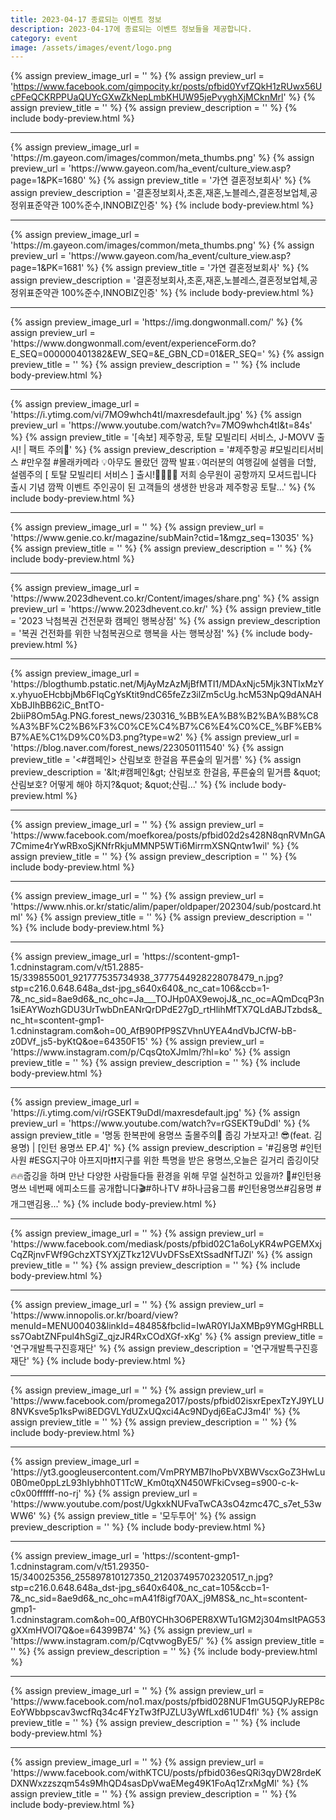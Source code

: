 ```yaml
---
title: 2023-04-17 종료되는 이벤트 정보
description: 2023-04-17에 종료되는 이벤트 정보들을 제공합니다.
category: event
image: /assets/images/event/logo.png
---
```

{% assign preview_image_url = '' %}
{% assign preview_url = 'https://www.facebook.com/gimpocity.kr/posts/pfbid0YvfZQkH1zRUwx56UcPFeQCKRPPUaQUYcGXwZkNepLmbKHUW95jePvyghXjMCknMrl' %}
{% assign preview_title = '' %}
{% assign preview_description = '' %}
{% include body-preview.html %}
<hr>{% assign preview_image_url = 'https://m.gayeon.com/images/common/meta_thumbs.png' %}
{% assign preview_url = 'https://www.gayeon.com/ha_event/culture_view.asp?page=1&PK=1680' %}
{% assign preview_title = '가연 결혼정보회사' %}
{% assign preview_description = '결혼정보회사,초혼,재혼,노블레스,결혼정보업체,공정위표준약관 100%준수,INNOBIZ인증' %}
{% include body-preview.html %}
<hr>{% assign preview_image_url = 'https://m.gayeon.com/images/common/meta_thumbs.png' %}
{% assign preview_url = 'https://www.gayeon.com/ha_event/culture_view.asp?page=1&PK=1681' %}
{% assign preview_title = '가연 결혼정보회사' %}
{% assign preview_description = '결혼정보회사,초혼,재혼,노블레스,결혼정보업체,공정위표준약관 100%준수,INNOBIZ인증' %}
{% include body-preview.html %}
<hr>{% assign preview_image_url = 'https://img.dongwonmall.com/' %}
{% assign preview_url = 'https://www.dongwonmall.com/event/experienceForm.do?E_SEQ=000000401382&EW_SEQ=&E_GBN_CD=01&ER_SEQ=' %}
{% assign preview_title = '' %}
{% assign preview_description = '' %}
{% include body-preview.html %}
<hr>{% assign preview_image_url = 'https://i.ytimg.com/vi/7MO9whch4tI/maxresdefault.jpg' %}
{% assign preview_url = 'https://www.youtube.com/watch?v=7MO9whch4tI&t=84s' %}
{% assign preview_title = '[속보] 제주항공, 토탈 모빌리티 서비스, J-MOVV 출시! | 팩트 주의🚨' %}
{% assign preview_description = '#제주항공 #모빌리티서비스 #만우절 #몰래카메라   💡아무도 몰랐던 깜짝 발표💡여러분의 여행길에 설렘을 더할, 설렘주의 [ 토탈 모빌리티 서비스 ] 출시!💁‍♂💁‍♀ 저희 승무원이 공항까지 모셔드립니다 출시 기념 깜짝 이벤트 주인공이 된 고객들의 생생한 반응과 제주항공 토탈...' %}
{% include body-preview.html %}
<hr>{% assign preview_image_url = '' %}
{% assign preview_url = 'https://www.genie.co.kr/magazine/subMain?ctid=1&mgz_seq=13035' %}
{% assign preview_title = '' %}
{% assign preview_description = '' %}
{% include body-preview.html %}
<hr>{% assign preview_image_url = 'https://www.2023dhevent.co.kr/Content/images/share.png' %}
{% assign preview_url = 'https://www.2023dhevent.co.kr/' %}
{% assign preview_title = '2023 낙첨복권 건전문화 캠페인 행복상점' %}
{% assign preview_description = '복권 건전화를 위한 낙첨복권으로 행복을 사는 행복상점' %}
{% include body-preview.html %}
<hr>{% assign preview_image_url = 'https://blogthumb.pstatic.net/MjAyMzAzMjBfMTI1/MDAxNjc5Mjk3NTIxMzYx.yhyuoEHcbbjMb6FlqCgYsKtit9ndC65feZz3ilZm5cUg.hcM53NpQ9dANAHXbBJIhBB62iC_BntTO-2biiP8Om5Ag.PNG.forest_news/230316_%BB%EA%B8%B2%BA%B8%C8%A3%BF%C2%B6%F3%C0%CE%C4%B7%C6%E4%C0%CE_%BF%EB%B7%AE%C1%D9%C0%D3.png?type=w2' %}
{% assign preview_url = 'https://blog.naver.com/forest_news/223050111540' %}
{% assign preview_title = '&lt;#캠페인&gt; 산림보호 한걸음 푸른숲의 밑거름' %}
{% assign preview_description = '&amp;lt;#캠페인&amp;gt; 산림보호 한걸음, 푸른숲의 밑거름 &amp;quot;산림보호? 어떻게 해야 하지?&amp;quot; &amp;quot;산림...' %}
{% include body-preview.html %}
<hr>{% assign preview_image_url = '' %}
{% assign preview_url = 'https://www.facebook.com/moefkorea/posts/pfbid02d2s428N8qnRVMnGA7Cmime4rYwRBxoSjKNfrRkjuMMNP5WTi6MirrmXSNQntw1wil' %}
{% assign preview_title = '' %}
{% assign preview_description = '' %}
{% include body-preview.html %}
<hr>{% assign preview_image_url = '' %}
{% assign preview_url = 'https://www.nhis.or.kr/static/alim/paper/oldpaper/202304/sub/postcard.html' %}
{% assign preview_title = '' %}
{% assign preview_description = '' %}
{% include body-preview.html %}
<hr>{% assign preview_image_url = 'https://scontent-gmp1-1.cdninstagram.com/v/t51.2885-15/339855001_921777535734938_3777544928228078479_n.jpg?stp=c216.0.648.648a_dst-jpg_s640x640&amp;_nc_cat=106&amp;ccb=1-7&amp;_nc_sid=8ae9d6&amp;_nc_ohc=Ja___TOJHp0AX9ewojJ&amp;_nc_oc=AQmDcqP3n1siEAYWozhGDU3UrTwbDnEANrQrDPdE27gD_rtHlihMfTX7QLdABJTzbds&amp;_nc_ht=scontent-gmp1-1.cdninstagram.com&amp;oh=00_AfB90PfP9SZVhnUYEA4ndVbJCfW-bB-z0DVf_js5-byKtQ&amp;oe=64350F15' %}
{% assign preview_url = 'https://www.instagram.com/p/CqsQtoXJmlm/?hl=ko' %}
{% assign preview_title = '' %}
{% assign preview_description = '' %}
{% include body-preview.html %}
<hr>{% assign preview_image_url = 'https://i.ytimg.com/vi/rGSEKT9uDdI/maxresdefault.jpg' %}
{% assign preview_url = 'https://www.youtube.com/watch?v=rGSEKT9uDdI' %}
{% assign preview_title = '명동 한복판에 용명쓰 출몰주의🚨 줍깅 가보자고! 😎(feat. 김용명) | [인턴 용명쓰 EP.4]' %}
{% assign preview_description = '#김용명 #인턴사원 #ESG지구야 아프지마❗❗지구를 위한 특명을 받은 용명쓰,오늘은 길거리 줍깅이닷 🔥🔥줍깅을 하며 만난 다양한 사람들다들 환경을 위해 무얼 실천하고 있을까? 👀#인턴용명쓰 네번째 에피소드를 공개합니다🎬#하나TV #하나금융그룹 #인턴용명쓰#김용명 #개그맨김용...' %}
{% include body-preview.html %}
<hr>{% assign preview_image_url = '' %}
{% assign preview_url = 'https://www.facebook.com/mediask/posts/pfbid02C1a6oLyKR4wPGEMXxjCqZRjnvFWf9GchzXTSYXjZTkz12VUvDFSsEXtSsadNfTJZl' %}
{% assign preview_title = '' %}
{% assign preview_description = '' %}
{% include body-preview.html %}
<hr>{% assign preview_image_url = '' %}
{% assign preview_url = 'https://www.innopolis.or.kr/board/view?menuId=MENU00403&linkId=48485&fbclid=IwAR0YIJaXMBp9YMGgHRBLLss7OabtZNFpul4hSgiZ_qjzJR4RxCOdXGf-xKg' %}
{% assign preview_title = '연구개발특구진흥재단' %}
{% assign preview_description = '연구개발특구진흥재단' %}
{% include body-preview.html %}
<hr>{% assign preview_image_url = '' %}
{% assign preview_url = 'https://www.facebook.com/promega2017/posts/pfbid02isxrEpexTzYJ9YLU8NVKsve5p1ksPwi8EDGVLYdUZxUQxci4Ac9NDydj6EaCJ3m4l' %}
{% assign preview_title = '' %}
{% assign preview_description = '' %}
{% include body-preview.html %}
<hr>{% assign preview_image_url = 'https://yt3.googleusercontent.com/VmPRYMB7IhoPbVXBWVscxGoZ3HwLu0B0me0ppLzL93hIybhh0T1TcW_Km0tqXN450WFkiCvseg=s900-c-k-c0x00ffffff-no-rj' %}
{% assign preview_url = 'https://www.youtube.com/post/UgkxkNUFvaTwCA3sO4zmc47C_s7et_53wWW6' %}
{% assign preview_title = '모두투어' %}
{% assign preview_description = '' %}
{% include body-preview.html %}
<hr>{% assign preview_image_url = 'https://scontent-gmp1-1.cdninstagram.com/v/t51.29350-15/340025356_255897810127350_212037495702320517_n.jpg?stp=c216.0.648.648a_dst-jpg_s640x640&amp;_nc_cat=105&amp;ccb=1-7&amp;_nc_sid=8ae9d6&amp;_nc_ohc=mA41f8igf70AX_j9M8S&amp;_nc_ht=scontent-gmp1-1.cdninstagram.com&amp;oh=00_AfB0YCHh3O6PER8XWTu1GM2j304msItPAG53gXXmHVOI7Q&amp;oe=64399B74' %}
{% assign preview_url = 'https://www.instagram.com/p/CqtvwogByE5/' %}
{% assign preview_title = '' %}
{% assign preview_description = '' %}
{% include body-preview.html %}
<hr>{% assign preview_image_url = '' %}
{% assign preview_url = 'https://www.facebook.com/no1.max/posts/pfbid028NUF1mGU5QPJyREP8cEoYWbbpscav3wcfRq34c4FYzTw3fPJZLU3yWfLxd61UD4fl' %}
{% assign preview_title = '' %}
{% assign preview_description = '' %}
{% include body-preview.html %}
<hr>{% assign preview_image_url = '' %}
{% assign preview_url = 'https://www.facebook.com/withKTCU/posts/pfbid036esQRi3qyDW28rdeKDXNWxzzszqm54s9MhQD4sasDpVwaEMeg49K1FoAq1ZrxMgMl' %}
{% assign preview_title = '' %}
{% assign preview_description = '' %}
{% include body-preview.html %}